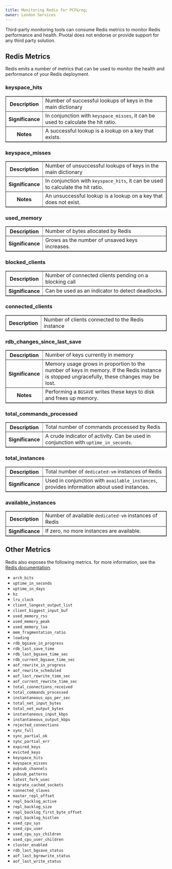 ```yaml
---
title: Monitoring Redis for PCF&reg;
owner: London Services
---
```


Third-party monitoring tools can consume Redis metrics to monitor Redis performance and health. Pivotal does not endorse or provide support for any third party solution.

## Redis Metrics

Redis emits a number of metrics that can be used to monitor the health and performance of your Redis deployment.

### keyspace_hits

<table border='1' class='nice'>
<tr>
  <th width="22%">Description</th>
  <td>Number of successful lookups of keys in the main dictionary
  </td>
</tr>
<tr>
  <th>Significance</th>
  <td>In conjunction with <code>keyspace_misses</code>, it can be used to calculate the hit ratio.</td>
</tr>
<tr>
  <th>Notes</th>
  <td>A successful lookup is a lookup on a key that exists.</td>
</tr>
</table>

### keyspace_misses

<table border='1' class='nice'>
<tr>
  <th width="22%">Description</th>
  <td>Number of unsuccessful lookups of keys in the main dictionary
  </td>
</tr>
<tr>
  <th>Significance</th>
  <td>In conjunction with <code>keyspace_hits</code>, it can be used to calculate the hit ratio.</td>
</tr>
<tr>
  <th>Notes</th>
  <td>An unsuccessful lookup is a lookup on a key that does not exist.</td>
</tr>
</table>

### used_memory

<table border='1' class='nice'>
<tr>
  <th width="22%">Description</th>
  <td>Number of bytes allocated by Redis
  </td>
</tr>
<tr>
  <th>Significance</th>
  <td>Grows as the number of unsaved keys increases.</td>
</tr>
</table>

### blocked_clients

<table border='1' class='nice'>
<tr>
  <th width="22%">Description</th>
  <td>Number of connected clients pending on a blocking call
  </td>
</tr>
<tr>
  <th>Significance</th>
  <td>Can be used as an indicator to detect deadlocks.</td>
</tr>
</table>

### connected_clients

<table border='1' class='nice'>
<tr>
  <th width="22%">Description</th>
  <td>Number of clients connected to the Redis instance
  </td>
</tr>
</table>

### rdb\_changes\_since\_last\_save

<table border='1' class='nice'>
<tr>
  <th width="22%">Description</th>
  <td>Number of keys currently in memory
  </td>
</tr>
<tr>
  <th>Significance</th>
  <td>Memory usage grows in proportion to the number of keys in memory. If the Redis instance is stopped ungracefully, these changes may be lost.</td>
</tr>
<tr>
  <th>Notes</th>
  <td>Performing a <code>BGSAVE</code> writes these keys to disk and frees up memory.</td>
</tr>
</table>

### total\_commands\_processed

<table border='1' class='nice'>
<tr>
  <th width="22%">Description</th>
  <td>Total number of commands processed by Redis
  </td>
</tr>
<tr>
  <th>Significance</th>
  <td>A crude indicator of activity. Can be used in conjunction with <code>uptime_in_seconds</code>.</td>
</tr>
</table>


### total\_instances


<table border='1' class='nice'>
<tr>
  <th width="22%">Description</th>
  <td>Total number of <code>dedicated-vm</code> instances of Redis
  </td>
</tr>
<tr>
  <th>Significance</th>
  <td>Used in conjunction with <code>available_instances</code>, provides information about used instances.</td>
</tr>
</table>


### available\_instances
<table border='1' class='nice'>
<tr>
  <th width="22%">Description</th>
  <td>Number of available <code>dedicated-vm</code> instances of Redis
  </td>
</tr>
<tr>
  <th>Significance</th>
  <td>If zero, no more instances are available. </td>
</tr>
</table>

## Other Metrics

Redis also exposes the following metrics. for more information, see the [Redis documentation](http://redis.io/commands/INFO).

* <code>arch\_bits</code>
* <code>uptime\_in\_seconds</code>
* <code>uptime\_in\_days</code>
* <code>hz</code>
* <code>lru\_clock</code>
* <code>client\_longest\_output\_list</code>
* <code>client\_biggest\_input\_buf</code>
* <code>used\_memory\_rss</code>
* <code>used\_memory\_peak</code>
* <code>used\_memory\_lua</code>
* <code>mem\_fragmentation\_ratio</code>
* <code>loading</code>
* <code>rdb\_bgsave\_in\_progress</code>
* <code>rdb\_last\_save\_time</code>
* <code>rdb\_last\_bgsave\_time\_sec</code>
* <code>rdb\_current\_bgsave\_time\_sec</code>
* <code>aof\_rewrite\_in\_progress</code>
* <code>aof\_rewrite\_scheduled</code>
* <code>aof\_last\_rewrite\_time\_sec</code>
* <code>aof\_current\_rewrite\_time\_sec</code>
* <code>total\_connections\_received</code>
* <code>total\_commands\_processed</code>
* <code>instantaneous\_ops\_per\_sec</code>
* <code>total\_net\_input\_bytes</code>
* <code>total\_net\_output\_bytes</code>
* <code>instantaneous\_input\_kbps</code>
* <code>instantaneous\_output\_kbps</code>
* <code>rejected\_connections</code>
* <code>sync\_full</code>
* <code>sync\_partial\_ok</code>
* <code>sync\_partial\_err</code>
* <code>expired\_keys</code>
* <code>evicted\_keys</code>
* <code>keyspace\_hits</code>
* <code>keyspace\_misses</code>
* <code>pubsub\_channels</code>
* <code>pubsub\_patterns</code>
* <code>latest\_fork\_usec</code>
* <code>migrate\_cached\_sockets</code>
* <code>connected\_slaves</code>
* <code>master\_repl\_offset</code>
* <code>repl\_backlog\_active</code>
* <code>repl\_backlog\_size</code>
* <code>repl\_backlog\_first\_byte\_offset</code>
* <code>repl\_backlog\_histlen</code>
* <code>used\_cpu\_sys</code>
* <code>used\_cpu\_user</code>
* <code>used\_cpu\_sys\_children</code>
* <code>used\_cpu\_user\_children</code>
* <code>cluster\_enabled</code>
* <code>rdb\_last\_bgsave\_status</code>
* <code>aof\_last\_bgrewrite\_status</code>
* <code>aof\_last\_write\_status</code>
